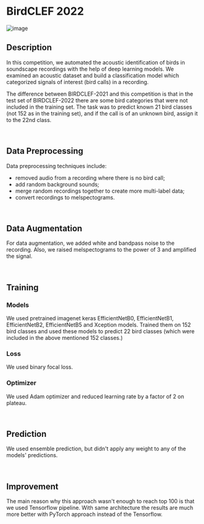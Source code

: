 # BirdCLEF 2022

![image](https://user-images.githubusercontent.com/73081144/183530394-2dcdcd35-17b4-4704-b444-8351669219c4.png)

## Description

In this competition, we automated the acoustic identification of birds in soundscape recordings with the help of deep learning models. 
We examined an acoustic dataset and build a classification model which categorized signals of interest (bird calls) in a recording.

The difference between BIRDCLEF-2021 and this competition is that in the test set of BIRDCLEF-2022 there are some bird categories that were not included in the training set. The task was to predict known 21 bird classes (not 152 as in the training set), and if the call is of an unknown bird, assign it to the 22nd class.


&nbsp;

## Data Preprocessing

Data preprocessing techniques include:
- removed audio from a recording where there is no bird call;
- add random background sounds;
- merge random recordings together to create more multi-label data;
- convert recordings to melspectograms.

&nbsp; 

## Data Augmentation

For data augmentation, we added white and bandpass noise to the recording. Also, we raised melspectograms to the power of 3 and amplified the signal.

&nbsp; 

## Training

### Models

We used pretrained imagenet keras EfficientNetB0, EfficientNetB1, EfficientNetB2, EfficientNetB5 and Xception models. Trained them on 152 bird classes and used these models to predict 22 bird classes (which were included in the above mentioned 152 classes.)

### Loss

We used binary focal loss.

### Optimizer

We used Adam optimizer and reduced learning rate by a factor of 2 on plateau.

&nbsp; 

## Prediction

We used ensemble prediction, but didn't apply any weight to any of the models' predictions.

&nbsp; 

## Improvement

The main reason why this approach wasn't enough to reach top 100 is that we used Tensorflow pipeline. With same architecture the results are much more better with PyTorch approach instead of the Tensorflow.
